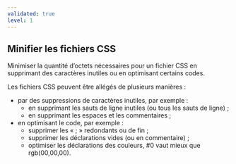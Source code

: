 ```yaml
---
validated: true
level: 1
---
```


## Minifier les fichiers CSS

Minimiser la quantité d’octets nécessaires pour un fichier CSS en supprimant des caractères inutiles ou en optimisant certains codes.

Les fichiers CSS peuvent être allégés de plusieurs manières :

* par des suppressions de caractères inutiles, par exemple :
  * en supprimant les sauts de ligne inutiles (ou tous les sauts de ligne) ;
  * en supprimant les espaces et les commentaires ;
* en optimisant le code, par exemple :
  * supprimer les « ; » redondants ou de fin ;
  * supprimer les déclarations vides (ou en commentaire) ;
  * optimiser les déclarations des couleurs, #0 vaut mieux que rgb(00,00,00).
